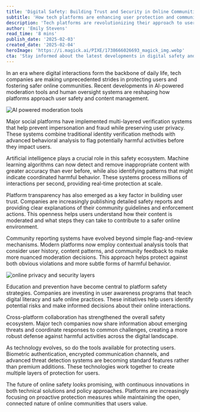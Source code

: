 ```yaml
---
title: 'Digital Safety: Building Trust and Security in Online Communities'
subtitle: 'How tech platforms are enhancing user protection and community guidelines'
description: 'Tech platforms are revolutionizing their approach to user safety and community protection through advanced AI moderation tools, enhanced reporting systems, and transparent policy enforcement. This comprehensive look at digital safety measures shows how companies are prioritizing user well-being while building trustworthy online spaces.'
author: 'Emily Stevens'
read_time: '8 mins'
publish_date: '2025-02-03'
created_date: '2025-02-04'
heroImage: 'https://i.magick.ai/PIXE/1738666026693_magick_img.webp'
cta: 'Stay informed about the latest developments in digital safety and community building by following us on LinkedIn. Our regular updates provide insights into how technology is making online spaces safer for everyone!'
---
```


In an era where digital interactions form the backbone of daily life, tech companies are making unprecedented strides in protecting users and fostering safer online communities. Recent developments in AI-powered moderation tools and human oversight systems are reshaping how platforms approach user safety and content management.

![AI powered moderation tools](https://i.magick.ai/PIXE/1738666026700_magick_img.webp)

Major social platforms have implemented multi-layered verification systems that help prevent impersonation and fraud while preserving user privacy. These systems combine traditional identity verification methods with advanced behavioral analysis to flag potentially harmful activities before they impact users.

Artificial intelligence plays a crucial role in this safety ecosystem. Machine learning algorithms can now detect and remove inappropriate content with greater accuracy than ever before, while also identifying patterns that might indicate coordinated harmful behavior. These systems process millions of interactions per second, providing real-time protection at scale.

Platform transparency has also emerged as a key factor in building user trust. Companies are increasingly publishing detailed safety reports and providing clear explanations of their community guidelines and enforcement actions. This openness helps users understand how their content is moderated and what steps they can take to contribute to a safer online environment.

Community reporting systems have evolved beyond simple flag-and-review mechanisms. Modern platforms now employ contextual analysis tools that consider user history, content patterns, and community feedback to make more nuanced moderation decisions. This approach helps protect against both obvious violations and more subtle forms of harmful behavior.

![online privacy and security layers](https://i.magick.ai/PIXE/1738666026697_magick_img.webp)

Education and prevention have become central to platform safety strategies. Companies are investing in user awareness programs that teach digital literacy and safe online practices. These initiatives help users identify potential risks and make informed decisions about their online interactions.

Cross-platform collaboration has strengthened the overall safety ecosystem. Major tech companies now share information about emerging threats and coordinate responses to common challenges, creating a more robust defense against harmful activities across the digital landscape.

As technology evolves, so do the tools available for protecting users. Biometric authentication, encrypted communication channels, and advanced threat detection systems are becoming standard features rather than premium additions. These technologies work together to create multiple layers of protection for users.

The future of online safety looks promising, with continuous innovations in both technical solutions and policy approaches. Platforms are increasingly focusing on proactive protection measures while maintaining the open, connected nature of online communities that users value.